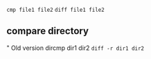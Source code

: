 `cmp file1 file2`
`diff file1 file2`

## compare directory
" Old version dircmp dir1 dir2
`diff -r dir1 dir2`
